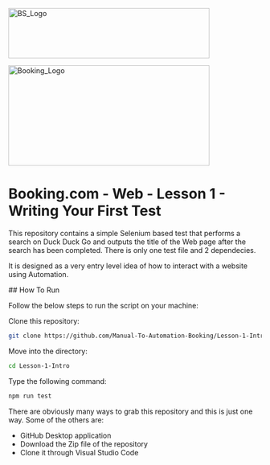 <p float="left">
  <img src="https://d98b8t1nnulk5.cloudfront.net/production/images/layout/logo-header.png?1469004780" width="400" height="100" title="BS_Logo">
    <div></div>
  <img src="https://logos-world.net/wp-content/uploads/2021/08/Booking-Logo.png" width="400" height="200" title="Booking_Logo">
</p>

# Booking.com - Web - Lesson 1 - Writing Your First Test

This repository contains a simple Selenium based test that performs a search on Duck Duck Go and outputs the title of the Web page after the search has been completed. There is only one test file and 2 dependecies.

It is designed as a very entry level idea of how to interact with a website using Automation.

## How To Run

Follow the below steps to run the script on your machine:

Clone this repository:

```sh
git clone https://github.com/Manual-To-Automation-Booking/Lesson-1-Intro.git
```

Move into the directory:

```sh
cd Lesson-1-Intro
```

Type the following command:

```sh
npm run test
```

There are obviously many ways to grab this repository and this is just one way. Some of the others are:

 - GitHub Desktop application
 - Download the Zip file of the repository
 - Clone it through Visual Studio Code